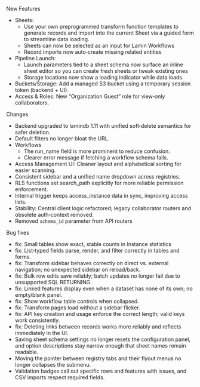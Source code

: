 New Features

- Sheets:
  - Use your own preprogrammed transform function templates to generate records and import into the current Sheet via a guided form to streamline data loading.
  - Sheets can now be selected as an input for Lamin Workflows
  - Record imports now auto‑create missing related entities
- Pipeline Launch:
  - Launch parameters tied to a sheet schema now surface an inline sheet editor so you can create fresh sheets or tweak existing ones
  - Storage locations now show a loading indicator while data loads.
- Buckets/Storage: Add a managed S3 bucket using a temporary session token (backend + UI).
- Access & Roles: New “Organization Guest” role for view‑only collaborators.

Changes

- Backend upgraded to lamindb 1.11 with unified soft‑delete semantics for safer deletion.
- Default filters no longer bloat the URL.
- Workflows
  - The run_name field is more prominent to reduce confusion.
  - Clearer error message if fetching a workflow schema fails.
- Access Management UI: Cleaner layout and alphabetical sorting for easier scanning.
- Consistent sidebar and a unified name dropdown across registries.
- RLS functions set search_path explicitly for more reliable permission enforcement.
- Internal trigger keeps access_instance data in sync, improving access lists.
- Stability: Central client logic refactored; legacy collaborator routers and obsolete auth‑context removed.
- Removed `schema_id` parameter from API routers

Bug fixes

- fix: Small tables show exact, stable counts in Instance statistics
- fix: List‑typed fields parse, render, and filter correctly in tables and forms.
- fix: Transform sidebar behaves correctly on direct vs. external navigation; no unexpected sidebar on reload/back.
- fix: Bulk row edits save reliably; batch updates no longer fail due to unsupported SQL RETURNING.
- fix: Linked features display even when a dataset has none of its own; no empty/blank panel.
- fix: Show workflow table controls when collapsed.
- fix: Transform pages load without a sidebar flicker.
- fix: API key creation and usage enforce the correct length; valid keys work consistently.
- fix: Deleting links between records works more reliably and reflects immediately in the UI.
- Saving sheet schema settings no longer resets the configuration panel, and option descriptions stay narrow enough that sheet names remain readable.
- Moving the pointer between registry tabs and their flyout menus no longer collapses the submenu.
- Validation badges call out specific rows and features with issues, and CSV imports respect required fields.
